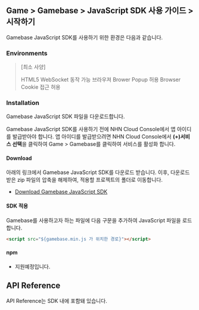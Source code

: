 ## Game > Gamebase > JavaScript SDK 사용 가이드 > 시작하기

Gamebase JavaScript SDK를 사용하기 위한 환경은 다음과 같습니다.

### Environments

> [최소 사양]
>
> HTML5 WebSocket 동작 가능 브라우져
> Brower Popup 허용
> Browser Cookie 접근 허용

### Installation

Gamebase JavaScript SDK 파일을 다운로드합니다.

Gamebase JavaScript SDK를 사용하기 전에 NHN Cloud Console에서 앱 아이디를 발급받아야 합니다. 앱 아이디를 발급받으려면 NHN Cloud Console에서 **(+)서비스 선택**을 클릭하여 Game > Gamebase를 클릭하여 서비스를 활성화 합니다.

#### Download
아래의 링크에서 Gamebase JavaScript SDK를 다운로드 받습니다. 이후, 다운로드 받은 zip 파일의 압축을 해제하여, 적용할 프로젝트의 폴더로 이동합니다.
* [Download Gamebase JavaScript SDK](/Download/#game-gamebase)


#### SDK 적용
Gamebase를 사용하고자 하는 파일에 다음 구문을 추가하여 JavaScript 파일을 로드합니다.

```html
<script src="${gamebase.min.js 가 위치한 경로}"></script>
```


#### npm

* 지원예정입니다.



## API Reference

API Reference는 SDK 내에 포함돼 있습니다.
